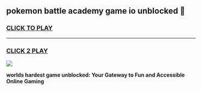 
## pokemon battle academy game io unblocked 👋
<h3>
<a href="https://premium.freeplayer.one?title=pokemon_battle_academy_game_io_unblocked&ref=13F">CLICK TO PLAY</a></h3>
<hr>

<h3>
<a href="https://premium.freeplayer.one?title=pokemon_battle_academy_game_io_unblocked&ref=13F">CLICK 2 PLAY</a>
  
</h3>

<a href="https://premium.freeplayer.one?title=pokemon_battle_academy_game_io_unblocked&ref=12F/"><img src="https://clearcache.store/games.png"></a>


**worlds hardest game unblocked: Your Gateway to Fun and Accessible Online Gaming**
